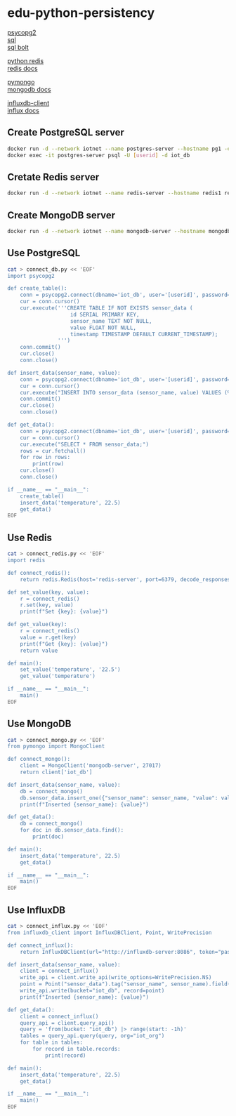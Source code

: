 # edu-python-persistency

[psycopg2](https://pypi.org/project/psycopg2/)  
[sql](https://www.w3schools.com/sql/default.asp)  
[sql bolt](https://sqlbolt.com)  

[python redis](https://pypi.org/project/redis/)  
[redis docs](https://redis.io/docs/latest/)  

[pymongo](https://pypi.org/project/pymongo/)  
[mongodb docs](https://www.mongodb.com/docs/)  

[influxdb-client](https://pypi.org/project/influxdb-client/)  
[influx docs](https://docs.influxdata.com)  

## Create PostgreSQL server

```bash
docker run -d --network iotnet --name postgres-server --hostname pg1 -e POSTGRES_USER=[userid] -e POSTGRES_PASSWORD=password -e POSTGRES_DB=iot_db postgres:latest
docker exec -it postgres-server psql -U [userid] -d iot_db
```

## Cretate Redis server

```bash
docker run -d --network iotnet --name redis-server --hostname redis1 redis:latest
```

## Create MongoDB server

```bash
docker run -d --network iotnet --name mongodb-server --hostname mongodb1 mongo:latest
```



## Use PostgreSQL

```bash
cat > connect_db.py << 'EOF'
import psycopg2

def create_table():
    conn = psycopg2.connect(dbname='iot_db', user='[userid]', password='password', host='postgres-server')
    cur = conn.cursor()
    cur.execute('''CREATE TABLE IF NOT EXISTS sensor_data (
                    id SERIAL PRIMARY KEY,
                    sensor_name TEXT NOT NULL,
                    value FLOAT NOT NULL,
                    timestamp TIMESTAMP DEFAULT CURRENT_TIMESTAMP);
                ''')
    conn.commit()
    cur.close()
    conn.close()

def insert_data(sensor_name, value):
    conn = psycopg2.connect(dbname='iot_db', user='[userid]', password='password', host='postgres-server')
    cur = conn.cursor()
    cur.execute("INSERT INTO sensor_data (sensor_name, value) VALUES (%s, %s);", (sensor_name, value))
    conn.commit()
    cur.close()
    conn.close()

def get_data():
    conn = psycopg2.connect(dbname='iot_db', user='[userid]', password='password', host='postgres-server')
    cur = conn.cursor()
    cur.execute("SELECT * FROM sensor_data;")
    rows = cur.fetchall()
    for row in rows:
        print(row)
    cur.close()
    conn.close()

if __name__ == "__main__":
    create_table()
    insert_data('temperature', 22.5)
    get_data()
EOF
```


## Use Redis 

```bash
cat > connect_redis.py << 'EOF'
import redis

def connect_redis():
    return redis.Redis(host='redis-server', port=6379, decode_responses=True)

def set_value(key, value):
    r = connect_redis()
    r.set(key, value)
    print(f"Set {key}: {value}")

def get_value(key):
    r = connect_redis()
    value = r.get(key)
    print(f"Get {key}: {value}")
    return value

def main():
    set_value('temperature', '22.5')
    get_value('temperature')

if __name__ == "__main__":
    main()
EOF
```

## Use MongoDB

```bash
cat > connect_mongo.py << 'EOF'
from pymongo import MongoClient

def connect_mongo():
    client = MongoClient('mongodb-server', 27017)
    return client['iot_db']

def insert_data(sensor_name, value):
    db = connect_mongo()
    db.sensor_data.insert_one({"sensor_name": sensor_name, "value": value})
    print(f"Inserted {sensor_name}: {value}")

def get_data():
    db = connect_mongo()
    for doc in db.sensor_data.find():
        print(doc)

def main():
    insert_data('temperature', 22.5)
    get_data()

if __name__ == "__main__":
    main()
EOF
```

## Use InfluxDB

```bash
cat > connect_influx.py << 'EOF'
from influxdb_client import InfluxDBClient, Point, WritePrecision

def connect_influx():
    return InfluxDBClient(url="http://influxdb-server:8086", token="password", org="iot_org")

def insert_data(sensor_name, value):
    client = connect_influx()
    write_api = client.write_api(write_options=WritePrecision.NS)
    point = Point("sensor_data").tag("sensor_name", sensor_name).field("value", value)
    write_api.write(bucket="iot_db", record=point)
    print(f"Inserted {sensor_name}: {value}")

def get_data():
    client = connect_influx()
    query_api = client.query_api()
    query = 'from(bucket: "iot_db") |> range(start: -1h)'
    tables = query_api.query(query, org="iot_org")
    for table in tables:
        for record in table.records:
            print(record)

def main():
    insert_data('temperature', 22.5)
    get_data()

if __name__ == "__main__":
    main()
EOF
```

